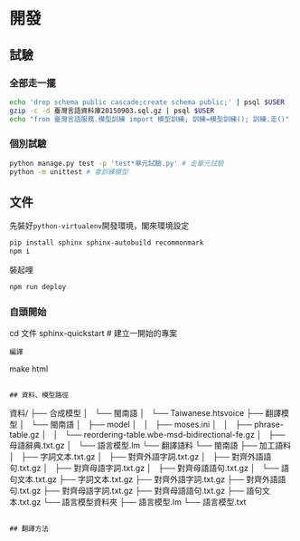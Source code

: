 # 開發

## 試驗
### 全部走一擺
```bash
echo 'drop schema public cascade;create schema public;' | psql $USER
gzip -c -d 臺灣言語資料庫20150903.sql.gz | psql $USER
echo "from 臺灣言語服務.模型訓練 import 模型訓練; 訓練=模型訓練(); 訓練.走()" | python manage.py shell
```

### 個別試驗
```bash
python manage.py test -p 'test*單元試驗.py' # 走單元試驗
python -m unittest # 會訓練模型
```

## 文件
先裝好`python-virtualenv`開發環境，閣來環境設定
```bash
pip install sphinx sphinx-autobuild recommonmark
npm i
```
裝起哩
```bash
npm run deploy
```

### 自頭開始
cd 文件
sphinx-quickstart # 建立一開始的專案
```
編譯
```
make html
```

## 資料、模型路徑
```
資料/
├── 合成模型
│   └── 閩南語
│       └── Taiwanese.htsvoice
├── 翻譯模型
│   └── 閩南語
│       ├── model
│       │   ├── moses.ini
│       │   ├── phrase-table.gz
│       │   └── reordering-table.wbe-msd-bidirectional-fe.gz
│       ├── 母語辭典.txt.gz
│       └── 語言模型.lm
└── 翻譯語料
    └── 閩南語
        ├── 加工語料
        │   ├── 字詞文本.txt.gz
        │   ├── 對齊外語字詞.txt.gz
        │   ├── 對齊外語語句.txt.gz
        │   ├── 對齊母語字詞.txt.gz
        │   ├── 對齊母語語句.txt.gz
        │   └── 語句文本.txt.gz
        ├── 字詞文本.txt.gz
        ├── 對齊外語字詞.txt.gz
        ├── 對齊外語語句.txt.gz
        ├── 對齊母語字詞.txt.gz
        ├── 對齊母語語句.txt.gz
        ├── 語句文本.txt.gz
        └── 語言模型資料夾
            ├── 語言模型.lm
            └── 語言模型.txt
```

## 翻譯方法